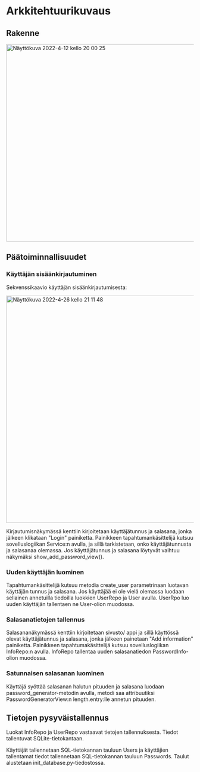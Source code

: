# Arkkitehtuurikuvaus

## Rakenne

<img width="529" alt="Näyttökuva 2022-4-12 kello 20 00 25" src="https://user-images.githubusercontent.com/90407612/163015661-9b7fdaba-c57a-4f74-9ba9-0bbbdd29b8c8.png">

## Päätoiminnallisuudet

### Käyttäjän sisäänkirjautuminen
Sekvenssikaavio käyttäjän sisäänkirjautumisesta:


<img width="609" alt="Näyttökuva 2022-4-26 kello 21 11 48" src="https://user-images.githubusercontent.com/90407612/165364996-aec054e7-8ddd-43f4-ad32-9f53f73ca5a8.png">

Kirjautumisnäkymässä kenttiin kirjoitetaan käyttäjätunnus ja salasana, jonka jälkeen klikataan "Login" painiketta. Painikkeen tapahtumankäsittelijä kutsuu sovelluslogiikan Service:n avulla, ja sillä tarkistetaan, onko käyttäjätunnusta ja salasanaa olemassa. Jos käyttäjätunnus ja salasana löytyvät vaihtuu näkymäksi show_add_password_view().

### Uuden käyttäjän luominen

Tapahtumankäsittelijä kutsuu metodia create_user parametrinaan luotavan käyttäjän tunnus ja salasana. Jos käyttäjää ei ole vielä olemassa luodaan sellainen annetuilla tiedoilla luokkien UserRepo ja User avulla. UserRpo luo uuden käyttäjän tallentaen ne User-olion muodossa.

### Salasanatietojen tallennus
Salasananäkymässä kenttiin kirjoitetaan sivusto/ appi ja sillä käyttössä olevat käyttäjätunnus ja salasana, jonka jälkeen painetaan "Add information" painiketta. Painikkeen tapahtumakäsittelijä kutsuu sovelluslogiikan InfoRepo:n avulla. InfoRepo tallentaa uuden salasanatiedon PasswordInfo-olion muodossa.

### Satunnaisen salasanan luominen

Käyttäjä syöttää salasanan halutun pituuden ja salasana luodaan password_generator-metodin avulla, metodi saa attribuutiksi PasswordGeneratorView:n length.entry:lle annetun pituuden.


## Tietojen pysyväistallennus
Luokat InfoRepo ja UserRepo vastaavat tietojen tallennuksesta. Tiedot tallentuvat SQLite-tietokantaan.

Käyttäjät tallennetaan SQL-tietokannan tauluun Users ja käyttäjien tallentamat tiedot tallennetaan SQL-tietokannan tauluun Passwords. Taulut alustetaan init_database.py-tiedostossa.
